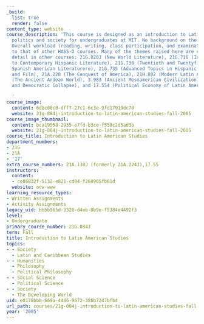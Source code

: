 ```yaml
---
_build:
  list: true
  render: false
content_type: website
course_description: 'This course is designed as an introduction to Latin American
  politics and society for undergraduates at MIT. No background on the region is required.
  Overall workload (reading, writing, class participation, and examinations) is similar
  to that of other HASS-D courses. Many of the themes raised here are covered in greater
  detail in other courses: 21G.020J (New World Literature), 21G.716 (Introduction
  to Contemporary Hispanic Literature), 21G.730 (Twentieth and Twentyfirst-Century
  Spanish American Literaturere), 21G.735 (Advanced Topics in Hispanic Literature
  and Film), 21A.220 (The Conquest of America), 21H.802 (Modern Latin America), 3.982
  (The Ancient Andean World), 3.983 (Ancient Mesoamerican Civilization), 17.507 (Democratization
  and Democratic Collapse), and 17.554 (Political Economy of Latin America).F

  '
course_image:
  content: 6dbc00c0-dff7-27c1-6c3e-9fd17919dc70
  website: 21g-084j-introduction-to-latin-american-studies-fall-2005
course_image_thumbnail:
  content: bca19558-2935-e7fd-b3ce-f558c2d5ad3b
  website: 21g-084j-introduction-to-latin-american-studies-fall-2005
course_title: Introduction to Latin American Studies
department_numbers:
- 21G
- 21A
- '17'
extra_course_numbers: 21A.130J (formerly 21A.224J),17.55
instructors:
  content:
  - ce86032f-5132-e821-cd04-f268905fb61d
  website: ocw-www
learning_resource_types:
- Written Assignments
- Activity Assignments
legacy_uid: bbbb965d-3320-d4eb-8b9e-f5384e4492f3
level:
- Undergraduate
primary_course_number: 21G.084J
term: Fall
title: Introduction to Latin American Studies
topics:
- - Society
  - Latin and Caribbean Studies
- - Humanities
  - Philosophy
  - Political Philosophy
- - Social Science
  - Political Science
- - Society
  - The Developing World
uid: e8178bbb-669a-4446-9672-386b7247bfb4
url_path: courses/21g-084j-introduction-to-latin-american-studies-fall-2005
year: '2005'
---
```

